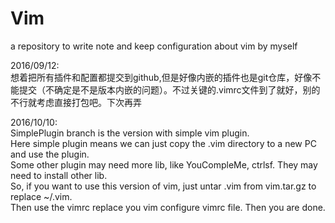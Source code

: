 # Vim
a repository to write note and keep configuration about vim by myself

2016/09/12:<br>
想着把所有插件和配置都提交到github,但是好像内嵌的插件也是git仓库，好像不能提交（不确定是不是版本内嵌的问题）。不过关键的.vimrc文件到了就好，别的不行就考虑直接打包吧。下次再弄

2016/10/10:<br>
SimplePlugin branch is the version with simple vim plugin. <br>
Here simple plugin means we can just copy the .vim directory to a new PC and use the plugin.<br>
Some other plugin may need more lib, like YouCompleMe, ctrlsf. They may need to install other lib.<br>
So, if you want to use this version of vim, just untar .vim from vim.tar.gz to replace ~/.vim. <br>
Then use the vimrc replace you vim configure vimrc file. Then you are done.<br>
